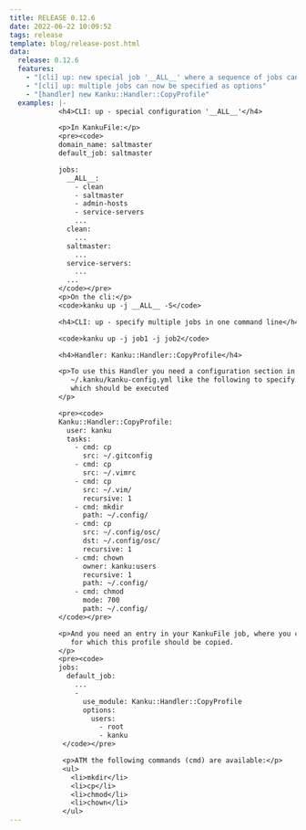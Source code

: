 ```yaml
---
title: RELEASE 0.12.6
date: 2022-06-22 10:09:52
tags: release
template: blog/release-post.html
data:
  release: 0.12.6
  features:
    - "[cli] up: new special job '__ALL__' where a sequence of jobs can be defined in an array"
    - "[cli] up: multiple jobs can now be specified as options"
    - "[handler] new Kanku::Handler::CopyProfile"
  examples: |-
            <h4>CLI: up - special configuration '__ALL__'</h4>

            <p>In KankuFile:</p>
            <pre><code>
            domain_name: saltmaster
            default_job: saltmaster

            jobs:
              __ALL__:
                - clean
                - saltmaster
                - admin-hosts
                - service-servers
                ...
              clean:
                ...
              saltmaster:
                ...
              service-servers:
                ...
              ...
            </code></pre>
            <p>On the cli:</p>
            <code>kanku up -j __ALL__ -S</code>

            <h4>CLI: up - specify multiple jobs in one command line</h4>

            <code>kanku up -j job1 -j job2</code>

            <h4>Handler: Kanku::Handler::CopyProfile</h4>

            <p>To use this Handler you need a configuration section in your
               ~/.kanku/kanku-config.yml like the following to specify the commands
               which should be executed
            </p>

            <pre><code>
            Kanku::Handler::CopyProfile:
              user: kanku
              tasks:
                - cmd: cp
                  src: ~/.gitconfig
                - cmd: cp
                  src: ~/.vimrc
                - cmd: cp
                  src: ~/.vim/
                  recursive: 1
                - cmd: mkdir
                  path: ~/.config/
                - cmd: cp
                  src: ~/.config/osc/
                  dst: ~/.config/osc/
                  recursive: 1
                - cmd: chown
                  owner: kanku:users
                  recursive: 1
                  path: ~/.config/
                - cmd: chmod
                  mode: 700
                  path: ~/.config/
            </code></pre>

            <p>And you need an entry in your KankuFile job, where you can specify the users 
               for which this profile should be copied.
            </p>
            <pre><code>
            jobs:
              default_job:
                ...
                -
                  use_module: Kanku::Handler::CopyProfile
                  options:
                    users:
                      - root
                      - kanku
             </code></pre>

             <p>ATM the following commands (cmd) are available:</p>
             <ul>
               <li>mkdir</li>
               <li>cp</li>
               <li>chmod</li>
               <li>chown</li>
             </ul>
---
```

